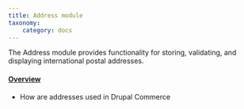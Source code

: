 ```yaml
---
title: Address module
taxonomy:
    category: docs
---
```


The Address module provides functionality for storing, validating, and displaying international postal addresses.

#### [Overview](01.overview)
- How are addresses used in Drupal Commerce
